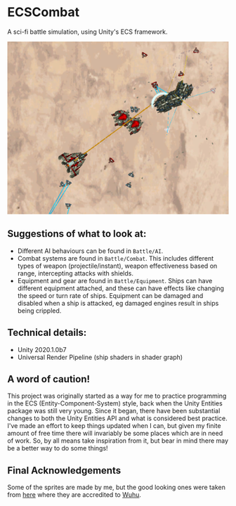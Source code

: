 # ECSCombat

A sci-fi battle simulation, using Unity's ECS framework.

[![A preview image of a battle](Screenshots/preview.png)](https://www.youtube.com/watch?v=NhxL0a7bS8k)

## Suggestions of what to look at:

* Different AI behaviours can be found in `Battle/AI`.
* Combat systems are found in `Battle/Combat`. This includes different types of weapon (projectile/instant), weapon effectiveness based on range, intercepting attacks with shields.
* Equipment and gear are found in `Battle/Equipment`. Ships can have different equipment attached, and these can have effects like changing the speed or turn rate of ships. Equipment can be damaged and disabled when a ship is attacked, eg damaged engines result in ships being crippled.

## Technical details:

* Unity 2020.1.0b7
* Universal Render Pipeline (ship shaders in shader graph)

## A word of caution!

This project was originally started as a way for me to practice programming in the ECS (Entity-Component-System) style, back when the Unity Entities package was still very young.
Since it began, there have been substantial changes to both the Unity Entities API and what is considered best practice.
I've made an effort to keep things updated when I can, but given my finite amount of free time there will invariably be some places which are in need of work.
So, by all means take inspiration from it, but bear in mind there may be a better way to do some things!

## Final Acknowledgements

Some of the sprites are made by me, but the good looking ones were taken from [here](https://opengameart.org/content/spaceships-1) where they are accredited to [Wuhu](https://opengameart.org/users/wuhu).
